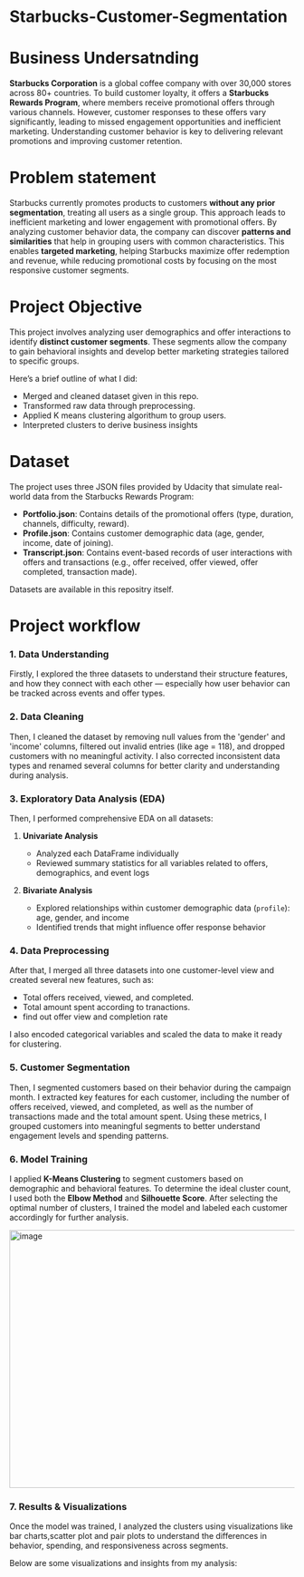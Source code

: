 # **Starbucks-Customer-Segmentation**

# Business Undersatnding

**Starbucks Corporation** is a global coffee company with over 30,000 stores across 80+ countries. To build customer loyalty, it offers a **Starbucks Rewards Program**, where members receive promotional offers through various channels. However, customer responses to these offers vary significantly, leading to missed engagement opportunities and inefficient marketing. Understanding customer behavior is key to delivering relevant promotions and improving customer retention.

# Problem statement

Starbucks currently promotes products to customers **without any prior segmentation**, treating all users as a single group. This approach leads to inefficient marketing and lower engagement with promotional offers.
By analyzing customer behavior data, the company can discover **patterns and similarities** that help in grouping users with common characteristics. This enables **targeted marketing**, helping Starbucks maximize offer redemption and revenue, while reducing promotional costs by focusing on the most responsive customer segments.

# Project Objective

This project involves analyzing user demographics and offer interactions to identify **distinct customer segments**. These segments allow the company to gain behavioral insights and develop better marketing strategies tailored to specific groups.

Here’s a brief outline of what I did:
- Merged and cleaned dataset given in this repo.
- Transformed raw data through preprocessing.
- Applied K means clustering algorithum to group users.
- Interpreted clusters to derive business insights

# Dataset

The project uses three JSON files provided by Udacity that simulate real-world data from the Starbucks Rewards Program:

- **Portfolio.json**: Contains details of the promotional offers (type, duration, channels, difficulty, reward).
- **Profile.json**: Contains customer demographic data (age, gender, income, date of joining).
- **Transcript.json**: Contains event-based records of user interactions with offers and transactions (e.g., offer received, offer viewed, offer completed, transaction made).

Datasets are available in this repositry itself.

# Project workflow 

### 1. Data Understanding

Firstly, I explored the three datasets to understand their structure features, and how they connect with each other — especially how user behavior can be tracked across events and offer types.

### 2. Data Cleaning

Then, I cleaned the dataset by removing null values from the 'gender' and 'income' columns, filtered out invalid entries (like age = 118), and dropped customers with no meaningful activity. I also corrected inconsistent data types and renamed several columns for better clarity and understanding during analysis.

### 3. Exploratory Data Analysis (EDA)

Then, I performed comprehensive EDA on all datasets:

1. **Univariate Analysis**  
   - Analyzed each DataFrame individually  
   - Reviewed summary statistics for all variables related to offers, demographics, and event logs

2. **Bivariate Analysis**  
   - Explored relationships within customer demographic data (`profile`): age, gender, and income  
   - Identified trends that might influence offer response behavior

### 4. Data Preprocessing

After that, I merged all three datasets into one customer-level view and created several new features, such as:
- Total offers received, viewed, and completed.
- Total amount spent according to tranactions.
- find out offer view and completion rate 

I also encoded categorical variables and scaled the data to make it ready for clustering.

### 5. Customer Segmentation

Then, I segmented customers based on their behavior during the campaign month. I extracted key features for each customer, including the number of offers received, viewed, and completed, as well as the number of transactions made and the total amount spent. Using these metrics, I grouped customers into meaningful segments to better understand engagement levels and spending patterns.

### 6. Model Training

I applied **K-Means Clustering** to segment customers based on demographic and behavioral features. To determine the ideal cluster count, I used both the **Elbow Method** and **Silhouette Score**. After selecting the optimal number of clusters, I trained the model and labeled each customer accordingly for further analysis.

<img width="589" height="455" alt="image" src="https://github.com/user-attachments/assets/11ced1e0-9217-4052-b700-7650db11db24" />


### 7. Results & Visualizations

Once the model was trained, I analyzed the clusters using visualizations like bar charts,scatter plot and pair plots to understand the differences in behavior, spending, and responsiveness across segments.

Below are some visualizations and insights from my analysis:












